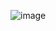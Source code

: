 ![image](https://user-images.githubusercontent.com/57319180/157013390-a7a805d7-e7bd-40b3-b27b-0d1febe3a5d1.png)

